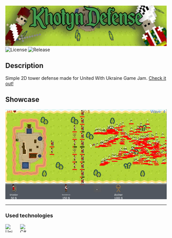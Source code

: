 ![Game baner](./static/baner.webp)
![License](https://img.shields.io/github/license/marcinskic/khotyn-defense.svg)
![Release](https://img.shields.io/github/release/marcinskic/khotyn-defense.svg)

## Description

Simple 2D tower defense made for United With Ukraine Game Jam. [Check it out!](https://gamejolt.com/games/Khotyn_defense/732448)

## Showcase

![Gameplay](./static/gameplay.webp)

---

### Used technologies

[<picture align="left"><source media="(prefers-color-scheme: light)" srcset="https://api.iconify.design/bi:unity.svg?color=%23000000" /><img align="left" width="26" height="26" alt="Unity" src="https://api.iconify.design/bi:unity.svg?color=%23ffffff" style="padding: 0 20px 16px 0"/></picture>](https://unity.com "Unity")
[<img align="left" width="26" height="26" alt="C#" src="https://api.iconify.design/devicon:csharp.svg" style="padding: 0 20px 16px 0">](https://learn.microsoft.com/pl-pl/dotnet/csharp/ "C#")
